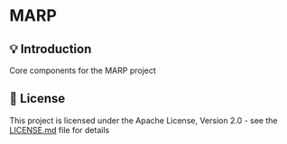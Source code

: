 <h1>MARP</h1>

## 💡 Introduction
Core components for the MARP project

## 📜 License

This project is licensed under the Apache License, Version 2.0 - see the [LICENSE.md](https://github.com/bogdanzurac/marp-core/blob/master/LICENSE) file for details
